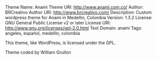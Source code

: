 Theme Name: Anami
Theme URI: http://www.anami.com.co/
Author: BRCreativo
Author URI: http://www.brcreativo.com/
Description: Custom wordpress theme for Anami in Medellin, Colombia
Version: 1.3.2
License: GNU General Public License v2 or later
License URI: http://www.gnu.org/licenses/gpl-2.0.html
Text Domain: anami
Tags: angeles, español, medellin, colombia

This theme, like WordPress, is licensed under the GPL.

Theme coded by William Grullon
